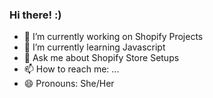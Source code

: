 ### Hi there! :)

- 🔭 I’m currently working on Shopify Projects
- 🌱 I’m currently learning Javascript
- 💬 Ask me about Shopify Store Setups
- 📫 How to reach me: ...
- 😄 Pronouns: She/Her

